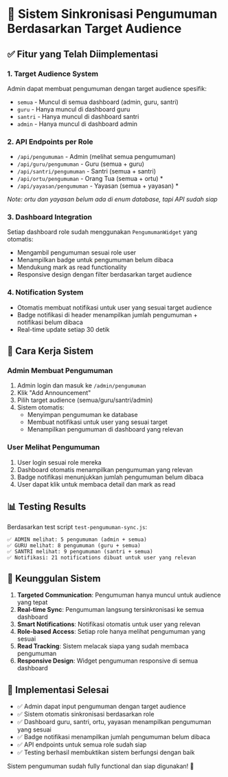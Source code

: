 # 📢 Sistem Sinkronisasi Pengumuman Berdasarkan Target Audience

## ✅ Fitur yang Telah Diimplementasi

### 1. **Target Audience System**
Admin dapat membuat pengumuman dengan target audience spesifik:
- `semua` - Muncul di semua dashboard (admin, guru, santri)
- `guru` - Hanya muncul di dashboard guru
- `santri` - Hanya muncul di dashboard santri  
- `admin` - Hanya muncul di dashboard admin

### 2. **API Endpoints per Role**
- `/api/pengumuman` - Admin (melihat semua pengumuman)
- `/api/guru/pengumuman` - Guru (semua + guru)
- `/api/santri/pengumuman` - Santri (semua + santri)
- `/api/ortu/pengumuman` - Orang Tua (semua + ortu) *
- `/api/yayasan/pengumuman` - Yayasan (semua + yayasan) *

*Note: ortu dan yayasan belum ada di enum database, tapi API sudah siap*

### 3. **Dashboard Integration**
Setiap dashboard role sudah menggunakan `PengumumanWidget` yang otomatis:
- Mengambil pengumuman sesuai role user
- Menampilkan badge untuk pengumuman belum dibaca
- Mendukung mark as read functionality
- Responsive design dengan filter berdasarkan target audience

### 4. **Notification System**
- Otomatis membuat notifikasi untuk user yang sesuai target audience
- Badge notifikasi di header menampilkan jumlah pengumuman + notifikasi belum dibaca
- Real-time update setiap 30 detik

## 🔧 Cara Kerja Sistem

### Admin Membuat Pengumuman
1. Admin login dan masuk ke `/admin/pengumuman`
2. Klik "Add Announcement"
3. Pilih target audience (semua/guru/santri/admin)
4. Sistem otomatis:
   - Menyimpan pengumuman ke database
   - Membuat notifikasi untuk user yang sesuai target
   - Menampilkan pengumuman di dashboard yang relevan

### User Melihat Pengumuman
1. User login sesuai role mereka
2. Dashboard otomatis menampilkan pengumuman yang relevan
3. Badge notifikasi menunjukkan jumlah pengumuman belum dibaca
4. User dapat klik untuk membaca detail dan mark as read

## 📊 Testing Results

Berdasarkan test script `test-pengumuman-sync.js`:

```
✅ ADMIN melihat: 5 pengumuman (admin + semua)
✅ GURU melihat: 8 pengumuman (guru + semua)  
✅ SANTRI melihat: 9 pengumuman (santri + semua)
✅ Notifikasi: 21 notifications dibuat untuk user yang relevan
```

## 🎯 Keunggulan Sistem

1. **Targeted Communication**: Pengumuman hanya muncul untuk audience yang tepat
2. **Real-time Sync**: Pengumuman langsung tersinkronisasi ke semua dashboard
3. **Smart Notifications**: Notifikasi otomatis untuk user yang relevan
4. **Role-based Access**: Setiap role hanya melihat pengumuman yang sesuai
5. **Read Tracking**: Sistem melacak siapa yang sudah membaca pengumuman
6. **Responsive Design**: Widget pengumuman responsive di semua dashboard

## 🚀 Implementasi Selesai

- ✅ Admin dapat input pengumuman dengan target audience
- ✅ Sistem otomatis sinkronisasi berdasarkan role
- ✅ Dashboard guru, santri, ortu, yayasan menampilkan pengumuman yang sesuai
- ✅ Badge notifikasi menampilkan jumlah pengumuman belum dibaca
- ✅ API endpoints untuk semua role sudah siap
- ✅ Testing berhasil membuktikan sistem berfungsi dengan baik

Sistem pengumuman sudah fully functional dan siap digunakan! 🎉